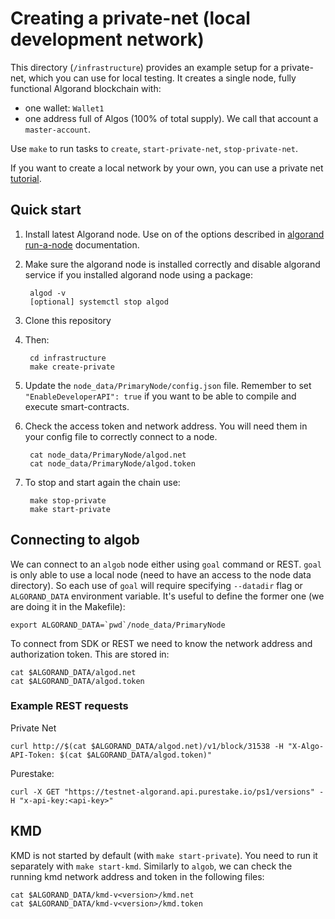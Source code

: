# Creating a private-net (local development network)

This directory (`/infrastructure`) provides an example setup for a private-net, which you can use for local testing. It creates a single node, fully functional Algorand blockchain with:

* one wallet: `Wallet1`
* one address full of Algos (100% of total supply). We call that account a `master-account`.

Use `make` to run tasks to `create`, `start-private-net`, `stop-private-net`.

If you want to create a local network by your own, you can use a private net [tutorial](https://developer.algorand.org/tutorials/create-private-network/).

## Quick start

1. Install latest Algorand node. Use on of the options described in [algorand run-a-node](https://developer.algorand.org/docs/run-a-node/setup/install/)  documentation.
1. Make sure the algorand node is installed correctly and disable algorand service if you installed algorand node using a package:

        algod -v
        [optional] systemctl stop algod

1. Clone this repository
1. Then:

        cd infrastructure
        make create-private

1. Update the `node_data/PrimaryNode/config.json` file. Remember to set `"EnableDeveloperAPI": true` if you want to be able to compile and execute smart-contracts.
1. Check the access token and network address. You will need them in your config file to correctly connect to a node.

        cat node_data/PrimaryNode/algod.net
        cat node_data/PrimaryNode/algod.token

1. To stop and start again the chain use:

        make stop-private
        make start-private


## Connecting to algob

We can connect to an `algob` node either using `goal` command or REST. `goal` is only able to use a local node (need to have an access to the node data directory). So each use of `goal` will require specifying `--datadir` flag or `ALGORAND_DATA` environment variable. It's useful to define the former one (we are doing it in the Makefile):

    export ALGORAND_DATA=`pwd`/node_data/PrimaryNode

To connect from SDK or REST we need to know the network address and authorization token. This are stored in:

    cat $ALGORAND_DATA/algod.net
    cat $ALGORAND_DATA/algod.token

### Example REST requests

Private Net

    curl http://$(cat $ALGORAND_DATA/algod.net)/v1/block/31538 -H "X-Algo-API-Token: $(cat $ALGORAND_DATA/algod.token)"

Purestake:

    curl -X GET "https://testnet-algorand.api.purestake.io/ps1/versions" -H "x-api-key:<api-key>"

## KMD

KMD is not started by default (with `make start-private`). You need to run it separately with `make start-kmd`. Similarly to `algob`, we can check the running kmd network address and token in the following files:

    cat $ALGORAND_DATA/kmd-v<version>/kmd.net
    cat $ALGORAND_DATA/kmd-v<version>/kmd.token
